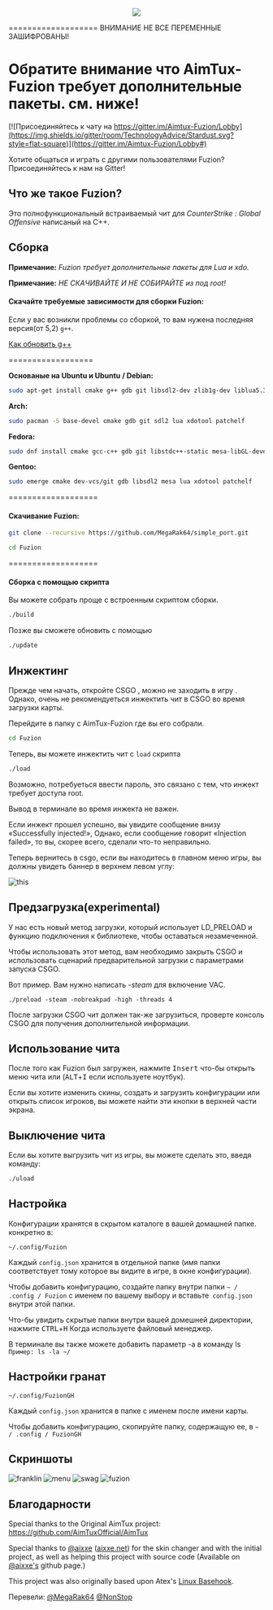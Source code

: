 <p align="center">
<img src="http://i.imgur.com/mCtrbIN.png">
</p>
===================
ВНИМАНИЕ НЕ ВСЕ ПЕРЕМЕННЫЕ ЗАШИФРОВАНЫ!

# Обратите внимание что AimTux-Fuzion требует дополнительные пакеты. см. ниже!
[![Присоединяйтесь к чату на https://gitter.im/Aimtux-Fuzion/Lobby](https://img.shields.io/gitter/room/TechnologyAdvice/Stardust.svg?style=flat-square)](https://gitter.im/Aimtux-Fuzion/Lobby#)

Хотите общаться и играть с другими пользователями Fuzion? Присоединяйтесь к нам на Gitter!

## Что же такое Fuzion?

Это полнофункциональный встраиваемый чит для *CounterStrike : Global Offensive* написаный на C++.


## Сборка

**Примечание:** _Fuzion требует дополнительные пакеты для Lua и xdo._

**Примечание:** _НЕ СКАЧИВАЙТЕ И НЕ СОБИРАЙТЕ из под root!_

#### Скачайте требуемые зависимости для сборки Fuzion:


Если у вас возникли проблемы со сборкой, то вам нужена последняя версия(от 5,2) `g++`.

[Как обновить g++](https://github.com/AimTuxOfficial/AimTux/wiki/Updating-your-compiler)

==================

__Основаные на Ubuntu и Ubuntu / Debian:__
```bash
sudo apt-get install cmake g++ gdb git libsdl2-dev zlib1g-dev liblua5.3 libxdo-dev patchelf
```
__Arch:__
```bash
sudo pacman -S base-devel cmake gdb git sdl2 lua xdotool patchelf
```
__Fedora:__
```bash
sudo dnf install cmake gcc-c++ gdb git libstdc++-static mesa-libGL-devel SDL2-devel zlib-devel lua-devel libX11-devel libxdo-devel patchelf
```

__Gentoo:__
```bash
sudo emerge cmake dev-vcs/git gdb libsdl2 mesa lua xdotool patchelf
```
===================

#### Скачивание Fuzion:

```bash
git clone --recursive https://github.com/MegaRak64/simple_port.git
```

```bash
cd Fuzion
```

===================


#### Сборка с помощью скрипта

Вы можете собрать проще с встроенным скриптом сборки.
```bash
./build
```
Позже вы сможете обновить с помощью 
```bash
./update
```

## Инжектинг

Прежде чем начать, откройте CSGO , можно не заходить в игру . Однако, очень не рекомендуеться инжектить чит в CSGO во время загрузки карты. 

Перейдите в папку с AimTux-Fuzion где вы его собрали.

```bash
cd Fuzion
```

Теперь, вы можете инжектить чит с `load` скрипта

```bash
./load
```

Возможно, потребуеться ввести пароль, это связано с тем, что инжект требует доступа root.


Вывод в терминале во время инжекта не важен. 

Если инжект прошел успешно, вы увидите сообщение внизу «Successfully injected!», Однако, если сообщение говорит «Injection failed», то вы, скорее всего, сделали что-то неправильно.

Теперь вернитесь в csgo, если вы находитесь в главном меню игры, вы должны увидеть баннер в верхнем левом углу:

![this](http://i.imgur.com/Gb0SV1u.png)

## Предзагрузка(experimental)
У нас есть новый метод загрузки, который использует LD_PRELOAD и функцию подключения к библиотеке, чтобы оставаться незамеченной.

Чтобы использовать этот метод, вам необходимо закрыть CSGO и использовать сценарий предварительной загрузки с параметрами запуска CSGO.

Вот пример. Вам нужно написать *-steam* для включение VAC. 
```
./preload -steam -nobreakpad -high -threads 4
```

После загрузки CSGO чит должен так-же загрузиться, проверте консоль CSGO для получения дополнительной информации.

## Использование чита

После того как Fuzion был загружен, нажмите <kbd>Insert</kbd> что-бы открыть меню чита или (<kbd>ALT</kbd>+<kbd>I</kbd> если используете ноутбук).

Если вы хотите изменить скины, создать и загрузить конфигурации или открыть список игроков, вы можете найти эти кнопки в верхней части экрана.

## Выключение чита 

Если вы хотите выгрузить чит из игры, вы можете сделать это, введя команду:

```bash
./uload
```

## Настройка 

Конфигурации хранятся в скрытом каталоге в вашей домашней папке. конкретно в:

```
~/.config/Fuzion
```

Каждый `config.json` хранится в отдельной папке (имя папки соответствует тому которое вы видите в игре, в окне конфигурации).

Чтобы добавить конфигурацию, создайте папку внутри папки `~ / .config / Fuzion` с именем по вашему выбору и вставьте` config.json` внутри этой папки.

Что-бы увидить скрытые папки внутри вашей домешней директории, нажмите <kbd>CTRL</kbd>+<kbd>H</kbd> Когда используете файловый менеджер.

В терминале вы также можете добавить параметр -a в команду ls     `Пример: ls -la ~/` 

## Настройки гранат

```
~/.config/FuzionGH
```

Каждый `config.json` хранится в папке с именем после имени карты.

Чтобы добавить конфигурацию, скопируйте папку, содержащую ее, в `~ / .config / FuzionGH`

## Скриншоты
![franklin](http://i.imgur.com/a964edK.jpg)
![menu](http://i.imgur.com/AOSjO6S.jpg)
![swag](http://i.imgur.com/Okzvm5r.jpg)
![fuzion](http://i.imgur.com/5fZDVHa.jpg)

## Благодарности
Special thanks to the Original AimTux project: https://github.com/AimTuxOfficial/AimTux

Special thanks to [@aixxe](http://www.github.com/aixxe/) ([aixxe.net](http://www.aixxe.net)) for the skin changer and with the initial project, as well as helping this project with source code (Available on [@aixxe's](http://www.github.com/aixxe/) github page.)

This project was also originally based upon Atex's [Linux Basehook](http://unknowncheats.me/forum/counterstrike-global-offensive/181878-linux-basehook.html).

Перевели: <a href="http://www.github.com/MegaRak64/">@MegaRak64</a>  <a href="http://www.github.com/NonStopez/">@NonStop</a> 

